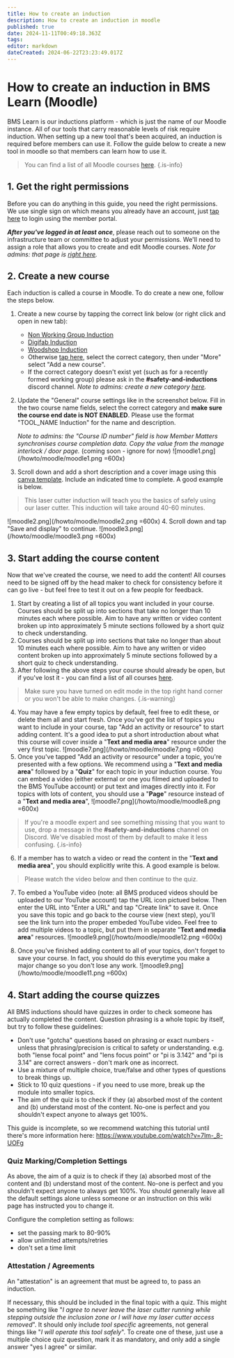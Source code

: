 ```yaml
---
title: How to create an induction
description: How to create an induction in moodle
published: true
date: 2024-11-11T00:49:18.363Z
tags: 
editor: markdown
dateCreated: 2024-06-22T23:23:49.017Z
---
```


# How to create an induction in BMS Learn (Moodle)
BMS Learn is our inductions platform - which is just the name of our Moodle instance. All of our tools that carry reasonable levels of risk require induction. When setting up a new tool that's been acquired, an induction is required before members can use it. Follow the guide below to create a new tool in moodle so that members can learn how to use it.

> You can find a list of all Moodle courses [here](https://learn.brisbanemaker.space/course/).
{.is-info}


## 1. Get the right permissions
Before you can do anything in this guide, you need the right permissions. We use single sign on which means you already have an account, just [tap here](https://learn.brisbanemaker.space) to login using the member portal.

***After you've logged in at least once***, please reach out to someone on the infrastructure team or committee to adjust your permissions. We'll need to assign a role that allows you to create and edit Moodle courses. *Note for admins: that page is [right here](https://learn.brisbanemaker.space/admin/roles/assign.php?contextid=1&roleid=2).*

## 2. Create a new course
Each induction is called a course in Moodle. To do create a new one, follow the steps below.

1. Create a new course by tapping the correct link below (or right click and open in new tab):
	- [Non Working Group Induction](https://learn.brisbanemaker.space/course/edit.php)
  	- [Digifab Induction](https://learn.brisbanemaker.space/course/edit.php?category=2)
  	- [Woodshop Induction](https://learn.brisbanemaker.space/course/edit.php?category=3)
    - Otherwise [tap here](https://learn.brisbanemaker.space/course/index.php), select the correct category, then under "More" select "Add a new course".
    - If the correct category doesn't exist yet (such as for a recently formed working group) please ask in the **#safety-and-inductions** discord channel. *Note to admins: create a new category [here](https://learn.brisbanemaker.space/course/editcategory.php?parent=0).*
2. Update the "General" course settings like in the screenshot below. Fill in the two course name fields, select the correct category and **make sure the course end date is NOT ENABLED**. Please use the format "TOOL_NAME Induction" for the name and description.

	*Note to admins: the "Course ID number" field is how Member Matters synchronises course completion data. Copy the value from the manage interlock / door page.* (coming soon - ignore for now)
![moodle1.png](/howto/moodle/moodle1.png =600x)

3. Scroll down and add a short description and a cover image using this [canva template](https://www.canva.com/brand/brand-templates/DAGWHw5Hhgw). Include an indicated time to complete. A good example is below.

> This laser cutter induction will teach you the basics of safely using our laser cutter. This induction will take around 40-60 minutes.

![moodle2.png](/howto/moodle/moodle2.png =600x)
4. Scroll down and tap "Save and display" to continue.
![moodle3.png](/howto/moodle/moodle3.png =600x)

## 3. Start adding the course content
Now that we've created the course, we need to add the content! All courses need to be signed off by the head maker to check for consistency before it can go live - but feel free to test it out on a few people for feedback.

1. Start by creating a list of all topics you want included in your course. Courses should be split up into sections that take no longer than 10 minutes each where possible. Aim to have any written or video content broken up into approximately 5 minute sections followed by a short quiz to check understanding.
2. Courses should be split up into sections that take no longer than about 10 minutes each where possible. Aim to have any written or video content broken up into approximately 5 minute sections followed by a short quiz to check understanding.
3. After following the above steps your course should already be open, but if you've lost it - you can find a list of all courses [here](https://learn.brisbanemaker.space/course/management.php).
> Make sure you have turned on edit mode in the top right hand corner or you won't be able to make changes.
{.is-warning}

4. You may have a few empty topics by default, feel free to edit these, or delete them all and start fresh. Once you've got the list of topics you want to include in your course, tap "Add an activity or resource" to start adding content. It's a good idea to put a short introduction about what this course will cover inside a "**Text and media area**" resource under the very first topic.
![moodle7.png](/howto/moodle/moodle7.png =600x)
5. Once you've tapped "Add an activity or resource" under a topic, you're presented with a few options. We recommend using a "**Text and media area**" followed by a "**Quiz**" for each topic in your induction course. You can embed a video (either external or one you filmed and uploaded to the BMS YouTube account) or put text and images directly into it. For topics with lots of content, you should use a "**Page**" resource instead of a "**Text and media area**",
![moodle7.png](/howto/moodle/moodle8.png =600x)
> If you're a moodle expert and see something missing that you want to use, drop a message in the **#safety-and-inductions** channel on Discord. We've disabled most of them by default to make it less confusing.
{.is-info}
6. If a member has to watch a video or read the content in the "**Text and media area**", you should explicitly write this. A good example is below.
> Please watch the video below and then continue to the quiz.

7. To embed a YouTube video (note: all BMS produced videos should be uploaded to our YouTube account) tap the URL icon pictued below. Then enter the URL into "Enter a URL" and tap "Create link" to save it. Once you save this topic and go back to the course view (next step), you'll see the link turn into the proper embeded YouTube video. Feel free to add multiple videos to a topic, but put them in separate "**Text and media area**" resources.
![moodle9.png](/howto/moodle/moodle12.png =600x)

8. Once you've finished adding content to all of your topics, don't forget to save your course. In fact, you should do this everytime you make a major change so you don't lose any work.
![moodle9.png](/howto/moodle/moodle11.png =600x)

## 4. Start adding the course quizzes
All BMS inductions should have quizzes in order to check someone has actually completed the content. Question phrasing is a whole topic by itself, but try to follow these guidelines:
- Don't use "gotcha" questions based on phrasing or exact numbers - unless that phrasing/precision is critical to safety or understanding. e.g. both "lense focal point" and "lens focus point" or "pi is 3.142" and "pi is 3.14" are correct answers - don't mark one as incorrect.
- Use a mixture of multiple choice, true/false and other types of questions to break things up.
- Stick to 10 quiz questions - if you need to use more, break up the module into smaller topics.
- The aim of the quiz is to check if they (a) absorbed most of the content and (b) understand most of the content. No-one is perfect and you shouldn't expect anyone to always get 100%.

This guide is incomplete, so we recommend watching this tutorial until there's more information here: https://www.youtube.com/watch?v=7lm-_8-UOFg

### Quiz Marking/Completion Settings
As above, the aim of a quiz is to check if they (a) absorbed most of the content and (b) understand most of the content. No-one is perfect and you shouldn't expect anyone to always get 100%. You should generally leave all the default settings alone unless someone or an instruction on this wiki page has instructed you to change it.

Configure the completion setting as follows:
- set the passing mark to 80-90%
- allow unlimited attempts/retries
- don't set a time limit

### Attestation / Agreements
An "attestation" is an agreement that must be agreed to, to pass an induction.

If necessary, this should be included in the final topic with a quiz. This might be something like "*I agree to never leave the laser cutter running while stepping outside the inclusion zone or I will have my laser cutter access removed*". It should only include *tool specific* agreements, not general things like "*I will operate this tool safely*". To create one of these, just use a multiple choice quiz question, mark it as mandatory, and only add a single answer "yes I agree" or similar.